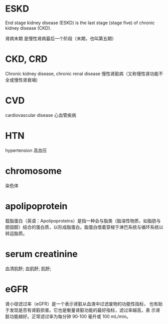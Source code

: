 # ESKD
End stage kidney disease (ESKD) is the last stage (stage five) of chronic kidney disease (CKD).

肾病末期 是慢性肾病最后一个阶段（末期，也叫第五期）

# CKD, CRD
Chronic kidney disease, chronic renal disease
慢性肾脏病（又称慢性肾功能不全或慢性肾衰竭)

# CVD
cardiovascular disease 心血管疾病

# HTN
hypertension 高血压



# chromosome
染色体





# apolipoprotein
载脂蛋白（英语：Apolipoproteins）是指一种会与脂类（脂溶性物质，如脂肪与胆固醇）结合的蛋白质，以形成脂蛋白。脂蛋白借着穿梭于淋巴系统与循环系统以转运脂质。

# serum creatinine
血清肌酐; 血肌酐; 肌酐;

# eGFR
肾小球滤过率（eGFR）是一个表示肾脏从血液中过滤废物的功能性指标，
也有助于发现是否有肾脏损害。它也是衡量肾脏功能的最好指标，滤过率越高，表
示肾脏功能越好。正常滤过率为每分钟 90‐100 毫升或 100 mL/min。